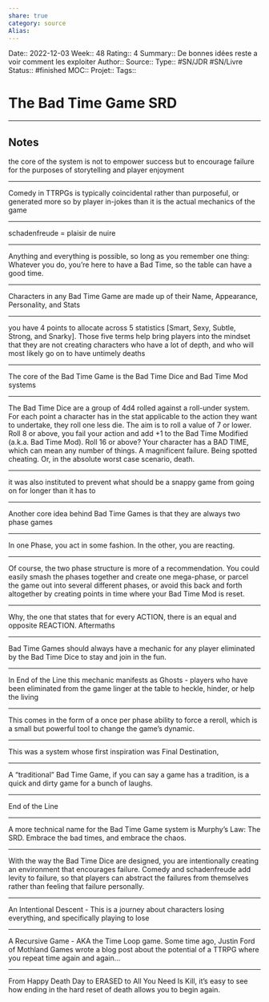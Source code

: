 ```yaml
---
share: true 
category: source
Alias:
---
```

Date:: 2022-12-03
Week:: 48
Rating:: 4
Summary:: De bonnes idées reste a voir comment les exploiter
Author::
Source:: 
Type:: #SN/JDR #SN/Livre 
Status:: #finished 
MOC::
Projet:: 
Tags:: 

# The Bad Time Game SRD


***

## Notes

the core of the system is not to empower success but to encourage failure for the purposes of storytelling and player enjoyment  
  
*****  
  
Comedy in TTRPGs is typically coincidental rather than purposeful, or generated more so by player in-jokes than it is the actual mechanics of the game  
  
*****  
  
schadenfreude  = plaisir de nuire
  
*****  
  
Anything and everything is possible, so long as you remember one thing:  
Whatever you do, you’re here to have a Bad Time, so the table can have a good time.  
  
*****  
  
Characters in any Bad Time Game are made up of their Name, Appearance, Personality, and Stats  
  
*****  
  
you have 4 points to allocate across 5 statistics [Smart, Sexy, Subtle, Strong, and Snarky]. Those five terms help bring players into the mindset that they are not creating characters who have a lot of depth, and who will most likely go on to have untimely deaths  
  
*****  
  
The core of the Bad Time Game is the Bad Time Dice and Bad Time Mod systems  
  
*****  
  
The Bad Time Dice are a group of 4d4 rolled against a roll-under system. For each point a character has in the stat applicable to the action they want to undertake, they roll one less die. The aim is to roll a value of 7 or lower. Roll 8 or above, you fail your action and add +1 to the Bad Time Modified (a.k.a. Bad Time Mod). Roll 16 or above? Your character has a BAD TIME, which can mean any number of things. A magnificent failure. Being spotted cheating. Or, in the absolute worst case scenario, death.  
  
*****  
  
it was also instituted to prevent what should be a snappy game from going on for longer than it has to  
  
*****  
  
Another core idea behind Bad Time Games is that they are always two phase games  
  
*****  
  
In one Phase, you act in some fashion. In the other, you are reacting.  
  
*****  
  
Of course, the two phase structure is more of a recommendation. You could easily smash the phases together and create one mega-phase, or parcel the game out into several different phases, or avoid this back and forth altogether by creating points in time where your Bad Time Mod is reset.  
  
*****  
  
Why, the one that states that for every ACTION, there is an equal and opposite REACTION. Aftermaths  
  
*****  
  
Bad Time Games should always have a mechanic for any player eliminated by the Bad Time Dice to stay and join in the fun.  
  
*****  
  
In End of the Line this mechanic manifests as Ghosts - players who have been eliminated from the game linger at the table to heckle, hinder, or help the living  
  
*****  
  
This comes in the form of a once per phase ability to force a reroll, which is a small but powerful tool to change the game’s dynamic.  
  
*****  
  
This was a system whose first inspiration was Final Destination,  
  
*****  
  
A “traditional” Bad Time Game, if you can say a game has a tradition, is a quick and dirty game for a bunch of laughs.  
  
*****  
  
End of the Line  
  
*****  
  
A more technical name for the Bad Time Game system is Murphy’s Law: The SRD. Embrace the bad times, and embrace the chaos.  
  
*****  
  
With the way the Bad Time Dice are designed, you are intentionally creating an environment that encourages failure. Comedy and schadenfreude add levity to failure, so that players can abstract the failures from themselves rather than feeling that failure personally.  
  
*****  
  
An Intentional Descent - This is a journey about characters losing everything, and specifically playing to lose  
  
*****  
  
A Recursive Game - AKA the Time Loop game. Some time ago, Justin Ford of Mothland Games wrote a blog post about the potential of a TTRPG where you repeat time again and again…  
  
*****  
  
From Happy Death Day to ERASED to All You Need Is Kill, it’s easy to see how ending in the hard reset of death allows you to begin again.